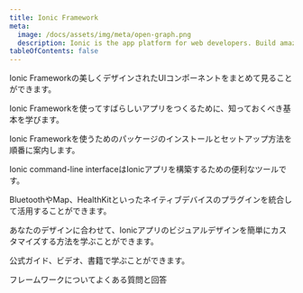 ```yaml
---
title: Ionic Framework
meta:
  image: /docs/assets/img/meta/open-graph.png
  description: Ionic is the app platform for web developers. Build amazing mobile, web, and desktop apps all with one shared code base and open web standards
tableOfContents: false
---
```


<docs-cards>
  <docs-card header="コンポーネント" href="/docs/components" img="/docs/assets/icons/feature-guide-components-icon.png">
    <p>Ionic Frameworkの美しくデザインされたUIコンポーネントをまとめて見ることができます。</p>
  </docs-card>

  <docs-card header="紹介" href="/docs/intro" icon="/docs/assets/icons/guide-introduction-icon.png">
    <p>Ionic Frameworkを使ってすばらしいアプリをつくるために、知っておくべき基本を学びます。</p>
  </docs-card>

  <docs-card header="インストール" href="/docs/installation/cli" icon="/docs/assets/icons/guide-installation-icon.png">
    <p>Ionic Frameworkを使うためのパッケージのインストールとセットアップ方法を順番に案内します。</p>
  </docs-card>

  <docs-card header="CLI" href="/docs/cli" icon="/docs/assets/icons/guide-cli-icon.png">
    <p>Ionic command-line interfaceはIonicアプリを構築するための便利なツールです。</p>
  </docs-card>

  <docs-card header="ネイティブ" href="/docs/native" icon="/docs/assets/icons/guide-nativeapis-icon.png">
    <p>BluetoothやMap、HealthKitといったネイティブデバイスのプラグインを統合して活用することができます。</p>
  </docs-card>

  <docs-card header="テーマのカスタマイズ" href="/docs/theming/basics" icon="/docs/assets/icons/guide-theming-icon.png">
    <p>あなたのデザインに合わせて、Ionicアプリのビジュアルデザインを簡単にカスタマイズする方法を学ぶことができます。</p>
  </docs-card>

  <docs-card header="リソース" href="/docs/developer-resources/books" icon="/docs/assets/icons/guide-resources-icon.png">
    <p>公式ガイド、ビデオ、書籍で学ぶことができます。</p>
  </docs-card>

  <docs-card header="よくある質問" href="/docs/faq/glossary" icon="/docs/assets/icons/guide-faq-icon.png">
    <p>フレームワークについてよくある質問と回答</p>
  </docs-card>
</docs-cards>